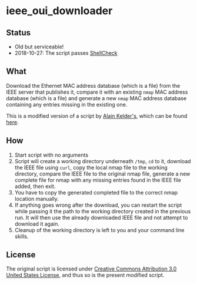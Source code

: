 # ieee_oui_downloader

## Status

- Old but serviceable!
- 2018-10-27: The script passes [ShellCheck](https://www.shellcheck.net/)

## What

Download the Ethernet MAC address database (which is a file) from the IEEE server that publishes it, compare it with an existing `nmap` MAC address database (which is a file) and generate a new `nmap` MAC address database containing any entries missing in the existing one.

This is a modified version of a script by [Alain Kelder's](http://giantdorks.org/alain/), which can be found [here](http://giantdorks.org/alain/script-to-update-nmap-mac-prefixes-with-latest-entries-from-the-ieee-oui-database/).

## How

1. Start script with no arguments
2. Script will create a working directory underneath `/tmp`, `cd` to it, download the IEEE file using `curl`, copy the local nmap file to the working directory, compare the IEEE file to the original nmap file, generate a new complete file for nmap with any missing entries found in the IEEE file added, then exit.
3. You have to copy the generated completed file to the correct nmap location manually.
4. If anything goes wrong after the download, you can restart the script while passing it the path to the working directory created in the previous run. It will then use the already downloaded IEEE file and not attempt to download it again.
5. Cleanup of the working directory is left to you and your command line skills.

## License

The original script is licensed under [Creative Commons Attribution 3.0 United States License](http://creativecommons.org/licenses/by/3.0/us/), and thus so is the present modified script.
